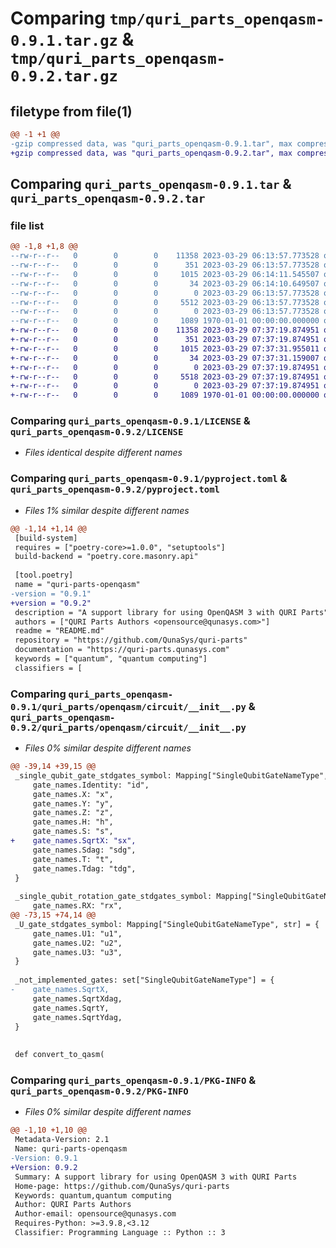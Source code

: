 # Comparing `tmp/quri_parts_openqasm-0.9.1.tar.gz` & `tmp/quri_parts_openqasm-0.9.2.tar.gz`

## filetype from file(1)

```diff
@@ -1 +1 @@
-gzip compressed data, was "quri_parts_openqasm-0.9.1.tar", max compression
+gzip compressed data, was "quri_parts_openqasm-0.9.2.tar", max compression
```

## Comparing `quri_parts_openqasm-0.9.1.tar` & `quri_parts_openqasm-0.9.2.tar`

### file list

```diff
@@ -1,8 +1,8 @@
--rw-r--r--   0        0        0    11358 2023-03-29 06:13:57.773528 quri_parts_openqasm-0.9.1/LICENSE
--rw-r--r--   0        0        0      351 2023-03-29 06:13:57.773528 quri_parts_openqasm-0.9.1/README.md
--rw-r--r--   0        0        0     1015 2023-03-29 06:14:11.545507 quri_parts_openqasm-0.9.1/pyproject.toml
--rw-r--r--   0        0        0       34 2023-03-29 06:14:10.649507 quri_parts_openqasm-0.9.1/quri_parts/openqasm/NOTICE
--rw-r--r--   0        0        0        0 2023-03-29 06:13:57.773528 quri_parts_openqasm-0.9.1/quri_parts/openqasm/__init__.py
--rw-r--r--   0        0        0     5512 2023-03-29 06:13:57.773528 quri_parts_openqasm-0.9.1/quri_parts/openqasm/circuit/__init__.py
--rw-r--r--   0        0        0        0 2023-03-29 06:13:57.773528 quri_parts_openqasm-0.9.1/quri_parts/openqasm/py.typed
--rw-r--r--   0        0        0     1089 1970-01-01 00:00:00.000000 quri_parts_openqasm-0.9.1/PKG-INFO
+-rw-r--r--   0        0        0    11358 2023-03-29 07:37:19.874951 quri_parts_openqasm-0.9.2/LICENSE
+-rw-r--r--   0        0        0      351 2023-03-29 07:37:19.874951 quri_parts_openqasm-0.9.2/README.md
+-rw-r--r--   0        0        0     1015 2023-03-29 07:37:31.955011 quri_parts_openqasm-0.9.2/pyproject.toml
+-rw-r--r--   0        0        0       34 2023-03-29 07:37:31.159007 quri_parts_openqasm-0.9.2/quri_parts/openqasm/NOTICE
+-rw-r--r--   0        0        0        0 2023-03-29 07:37:19.874951 quri_parts_openqasm-0.9.2/quri_parts/openqasm/__init__.py
+-rw-r--r--   0        0        0     5518 2023-03-29 07:37:19.874951 quri_parts_openqasm-0.9.2/quri_parts/openqasm/circuit/__init__.py
+-rw-r--r--   0        0        0        0 2023-03-29 07:37:19.874951 quri_parts_openqasm-0.9.2/quri_parts/openqasm/py.typed
+-rw-r--r--   0        0        0     1089 1970-01-01 00:00:00.000000 quri_parts_openqasm-0.9.2/PKG-INFO
```

### Comparing `quri_parts_openqasm-0.9.1/LICENSE` & `quri_parts_openqasm-0.9.2/LICENSE`

 * *Files identical despite different names*

### Comparing `quri_parts_openqasm-0.9.1/pyproject.toml` & `quri_parts_openqasm-0.9.2/pyproject.toml`

 * *Files 1% similar despite different names*

```diff
@@ -1,14 +1,14 @@
 [build-system]
 requires = ["poetry-core>=1.0.0", "setuptools"]
 build-backend = "poetry.core.masonry.api"
 
 [tool.poetry]
 name = "quri-parts-openqasm"
-version = "0.9.1"
+version = "0.9.2"
 description = "A support library for using OpenQASM 3 with QURI Parts"
 authors = ["QURI Parts Authors <opensource@qunasys.com>"]
 readme = "README.md"
 repository = "https://github.com/QunaSys/quri-parts"
 documentation = "https://quri-parts.qunasys.com"
 keywords = ["quantum", "quantum computing"]
 classifiers = [
```

### Comparing `quri_parts_openqasm-0.9.1/quri_parts/openqasm/circuit/__init__.py` & `quri_parts_openqasm-0.9.2/quri_parts/openqasm/circuit/__init__.py`

 * *Files 0% similar despite different names*

```diff
@@ -39,14 +39,15 @@
 _single_qubit_gate_stdgates_symbol: Mapping["SingleQubitGateNameType", str] = {
     gate_names.Identity: "id",
     gate_names.X: "x",
     gate_names.Y: "y",
     gate_names.Z: "z",
     gate_names.H: "h",
     gate_names.S: "s",
+    gate_names.SqrtX: "sx",
     gate_names.Sdag: "sdg",
     gate_names.T: "t",
     gate_names.Tdag: "tdg",
 }
 
 _single_qubit_rotation_gate_stdgates_symbol: Mapping["SingleQubitGateNameType", str] = {
     gate_names.RX: "rx",
@@ -73,15 +74,14 @@
 _U_gate_stdgates_symbol: Mapping["SingleQubitGateNameType", str] = {
     gate_names.U1: "u1",
     gate_names.U2: "u2",
     gate_names.U3: "u3",
 }
 
 _not_implemented_gates: set["SingleQubitGateNameType"] = {
-    gate_names.SqrtX,
     gate_names.SqrtXdag,
     gate_names.SqrtY,
     gate_names.SqrtYdag,
 }
 
 
 def convert_to_qasm(
```

### Comparing `quri_parts_openqasm-0.9.1/PKG-INFO` & `quri_parts_openqasm-0.9.2/PKG-INFO`

 * *Files 0% similar despite different names*

```diff
@@ -1,10 +1,10 @@
 Metadata-Version: 2.1
 Name: quri-parts-openqasm
-Version: 0.9.1
+Version: 0.9.2
 Summary: A support library for using OpenQASM 3 with QURI Parts
 Home-page: https://github.com/QunaSys/quri-parts
 Keywords: quantum,quantum computing
 Author: QURI Parts Authors
 Author-email: opensource@qunasys.com
 Requires-Python: >=3.9.8,<3.12
 Classifier: Programming Language :: Python :: 3
```

